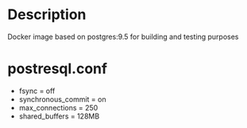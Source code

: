 # Description

Docker image based on postgres:9.5 for building and testing purposes

# postresql.conf

-   fsync = off
-   synchronous_commit = on
-   max_connections = 250
-   shared_buffers = 128MB
